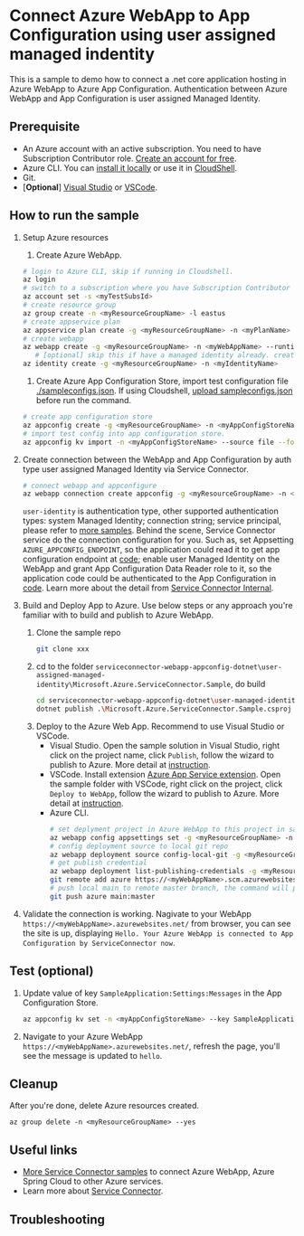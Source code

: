 ﻿# Connect Azure WebApp to App Configuration using user assigned managed indentity
This is a sample to demo how to connect a .net core application hosting in Azure WebApp to Azure App Configuration. Authentication between Azure WebApp and App Configuration is user assigned Managed Identity.

## Prerequisite
- An Azure account with an active subscription. You need to have Subscription Contributor role. [Create an account for free](https://azure.microsoft.com/en-in/free/).
- Azure CLI. You can [install it locally](https://docs.microsoft.com/en-us/cli/azure/install-azure-cli?view=azure-cli-latest) or use it in [CloudShell](https://shell.azure.com).
- Git.
- [**Optional**] [Visual Studio](https://visualstudio.microsoft.com/downloads/) or [VSCode](https://code.visualstudio.com/download).


## How to run the sample
1. Setup Azure resources
   1. Create Azure WebApp.
   ```bash
   # login to Azure CLI, skip if running in Cloudshell.
   az login
   # switch to a subscription where you have Subscription Contributor role.
   az account set -s <myTestSubsId>
   # create resource group
   az group create -n <myResourceGroupName> -l eastus
   # create appservice plan
   az appservice plan create -g <myResourceGroupName> -n <myPlanName> --is-linux --sku B1
   # create webapp
   az webapp create -g <myResourceGroupName> -n <myWebAppName> --runtime "DOTNETCORE|3.1" --plan <myPlanName>
      # [optional] skip this if have a managed identity already. create user assigned managed identity.
   az identity create -g <myResourceGroupName> -n <myIdentityName>
   ```
   1. Create Azure App Configuration Store, import test configuration file [./sampleconfigs.json](./sampleconfigs.json).
      If using Cloudshell, [upload sampleconfigs.json](https://docs.microsoft.com/en-us/azure/cloud-shell/persisting-shell-storage#upload-files) before run the command.
   ```bash
   # create app configuration store
   az appconfig create -g <myResourceGroupName> -n <myAppConfigStoreName> --sku Free -l eastus
   # import test config into app configuration store.
   az appconfig kv import -n <myAppConfigStoreName> --source file --format json --path ./sampleconfigs.json --separator : --yes
   ```
   

1. Create connection between the WebApp and App Configuration by auth type user assigned Managed Identity via Service Connector.
   ```bash
   # connect webapp and appconfigure
   az webapp connection create appconfig -g <myResourceGroupName> -n <myWebAppName> --app-config <myAppConfigStoreName> --tg <myResourceGroupName> --connection <myConnectioName> --user-identity client-id=<myIdentityClientId> subs-id=<myTestSubsId>
   ```
   `user-identity` is authentication type, other supported authentication types: system Managed Identity; connection string; service principal, please refer to [more samples](https://github.com/yungezz/serviceconnector-webapp-appconfig-dotnet/).
   Behind the scene, Service Connector service do the connection configuration for you. Such as, set Appsetting `AZURE_APPCONFIG_ENDPOINT`, 
   so the application could read it to get app configuration endpoint at [code](https://github.com/yungezz/serviceconnector-webapp-appconfig-dotnet/blob/main/user-assigned-managed-identity/Microsoft.Azure.ServiceConnector.Sample/Program.cs#L37);
   enable user Managed Identity on the WebApp and grant App Configuration Data Reader role to it, so the application code could be authenticated to the App Configuration in [code](https://github.com/yungezz/serviceconnector-webapp-appconfig-dotnet/blob/main/user-assigned-managed-identity/Microsoft.Azure.ServiceConnector.Sample/Program.cs#L43).
   Learn more about the detail from [Service Connector Internal](https://docs.microsoft.com/en-us/azure/service-connector/concept-service-connector-internals).

1. Build and Deploy App to Azure. Use below steps or any approach you're familiar with to build and publish to Azure WebApp.
   1. Clone the sample repo
      ```bash
      git clone xxx
      ```
   1. cd to the folder `serviceconnector-webapp-appconfig-dotnet\user-assigned-managed-identity\Microsoft.Azure.ServiceConnector.Sample`, do build
      ```bash
      cd serviceconnector-webapp-appconfig-dotnet\user-managed-identity\Microsoft.Azure.ServiceConnector.Sample
      dotnet publish .\Microsoft.Azure.ServiceConnector.Sample.csproj -c Release
      ```
   1. Deploy to the Azure Web App.
   Recommend to use Visual Studio or VSCode.
      - Visual Studio. Open the sample solution in Visual Studio, right click on the project name, click `Publish`, follow the wizard to publish to Azure. 
        More detail at [instruction](https://docs.microsoft.com/en-us/azure/app-service/tutorial-dotnetcore-sqldb-app?toc=%2Faspnet%2Fcore%2Ftoc.json&bc=%2Faspnet%2Fcore%2Fbreadcrumb%2Ftoc.json&view=aspnetcore-6.0&tabs=azure-portal%2Cvisualstudio-deploy%2Cdeploy-instructions-azcli%2Cazure-portal-logs%2Cazure-portal-resources#4---deploy-to-the-app-service).
      - VSCode. Install extension [Azure App Service extension](https://marketplace.visualstudio.com/items?itemName=ms-azuretools.vscode-azureappservice). 
        Open the sample folder with VSCode, right click on the project, click `Deploy to WebApp`, follow the wizard to publish to Azure. 
        More detail at [instruction](https://docs.microsoft.com/en-us/azure/app-service/tutorial-dotnetcore-sqldb-app?toc=%2Faspnet%2Fcore%2Ftoc.json&bc=%2Faspnet%2Fcore%2Fbreadcrumb%2Ftoc.json&view=aspnetcore-6.0&tabs=azure-portal%2Cvisualstudio-deploy%2Cdeploy-instructions-azcli%2Cazure-portal-logs%2Cazure-portal-resources#4---deploy-to-the-app-service).
      - Azure CLI.
        ```bash
        # set deplyment project in Azure WebApp to this project in sample repo.
        az webapp config appsettings set -g <myResourceGroupName> -n <myWebAppName> --settings PROJECT=user-assigned-managed-identity/Microsoft.Azure.ServiceConnector.Sample/Microsoft.Azure.ServiceConnector.Sample.csproj
        # config deployment source to local git repo
        az webapp deployment source config-local-git -g <myResourceGroupName> -n <myWebAppName>
        # get publish credential
        az webapp deployment list-publishing-credentials -g <myResourceGroupName> -n <myWebAppName>  --query "{Username:publishingUserName, Password:publishingPassword}"
        git remote add azure https://<myWebAppName>.scm.azurewebsites.net/<myWebAppName>.git
        # push local main to remote master branch, the command will prompt for username and password, which are in output of above list-publishing-credentials command
        git push azure main:master
        ```
1. Validate the connection is working. Nagivate to your WebApp `https://<myWebAppName>.azurewebsites.net/` from browser, you can see the site is up, 
   displaying `Hello. Your Azure WebApp is connected to App Configuration by ServiceConnector now`.

## Test (optional)
1. Update value of key `SampleApplication:Settings:Messages` in the App Configuration Store.
   ```bash
   az appconfig kv set -n <myAppConfigStoreName> --key SampleApplication:Settings:Messages --value hello --yes
   ```

1. Navigate to your Azure WebApp `https://<myWebAppName>.azurewebsites.net/`, refresh the page, you'll see the message is updated to `hello`.

## Cleanup
After you're done, delete Azure resources created.
```
az group delete -n <myResourceGroupName> --yes
```

## Useful links
- [More Service Connector samples](https://github.com/azure-samples?q=serviceconnector&type=all&language=&sort=) to connect Azure WebApp, Azure Spring Cloud to other Azure services.
- Learn more about [Service Connector](https://aka.ms/scdoc).

## Troubleshooting